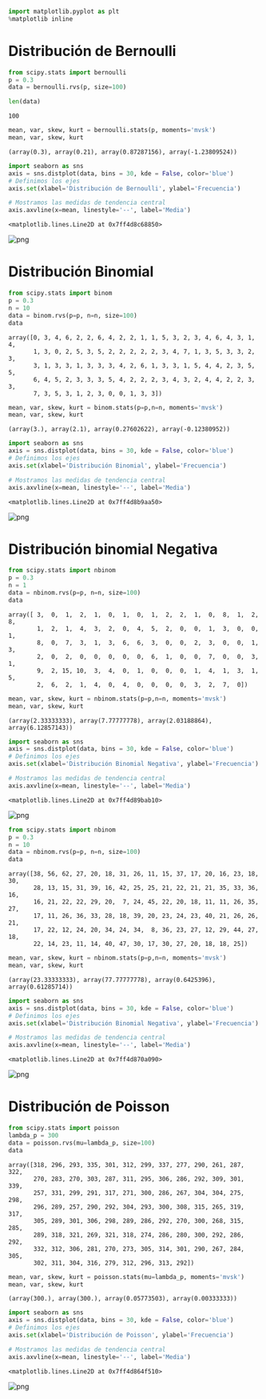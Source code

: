 ```python
import matplotlib.pyplot as plt
%matplotlib inline
```

# Distribución de Bernoulli


```python
from scipy.stats import bernoulli
p = 0.3
data = bernoulli.rvs(p, size=100)
```


```python
len(data)
```




    100




```python
mean, var, skew, kurt = bernoulli.stats(p, moments='mvsk')
mean, var, skew, kurt
```




    (array(0.3), array(0.21), array(0.87287156), array(-1.23809524))




```python
import seaborn as sns
axis = sns.distplot(data, bins = 30, kde = False, color='blue')
# Definimos los ejes
axis.set(xlabel='Distribución de Bernoulli', ylabel='Frecuencia')

# Mostramos las medidas de tendencia central
axis.axvline(x=mean, linestyle='--', label='Media')
```




    <matplotlib.lines.Line2D at 0x7ff4d8c68850>




![png](output_5_1.png)


# Distribución Binomial


```python
from scipy.stats import binom
p = 0.3
n = 10
data = binom.rvs(p=p, n=n, size=100)
data
```




    array([0, 3, 4, 6, 2, 2, 6, 4, 2, 2, 1, 1, 5, 3, 2, 3, 4, 6, 4, 3, 1, 4,
           1, 3, 0, 2, 5, 3, 5, 2, 2, 2, 2, 2, 3, 4, 7, 1, 3, 5, 3, 3, 2, 3,
           3, 1, 3, 3, 1, 3, 3, 3, 4, 2, 6, 1, 3, 3, 1, 5, 4, 4, 2, 3, 5, 5,
           6, 4, 5, 2, 3, 3, 3, 5, 4, 2, 2, 2, 3, 4, 3, 2, 4, 4, 2, 2, 3, 3,
           7, 3, 5, 3, 1, 2, 3, 0, 0, 1, 3, 3])




```python
mean, var, skew, kurt = binom.stats(p=p,n=n, moments='mvsk')
mean, var, skew, kurt
```




    (array(3.), array(2.1), array(0.27602622), array(-0.12380952))




```python
import seaborn as sns
axis = sns.distplot(data, bins = 30, kde = False, color='blue')
# Definimos los ejes
axis.set(xlabel='Distribución Binomial', ylabel='Frecuencia')

# Mostramos las medidas de tendencia central
axis.axvline(x=mean, linestyle='--', label='Media')
```




    <matplotlib.lines.Line2D at 0x7ff4d8b9aa50>




![png](output_9_1.png)


# Distribución binomial Negativa


```python
from scipy.stats import nbinom
p = 0.3
n = 1
data = nbinom.rvs(p=p, n=n, size=100)
data
```




    array([ 3,  0,  1,  2,  1,  0,  1,  0,  1,  2,  2,  1,  0,  8,  1,  2,  8,
            1,  2,  1,  4,  3,  2,  0,  4,  5,  2,  0,  0,  1,  3,  0,  0,  1,
            8,  0,  7,  3,  1,  3,  6,  6,  3,  0,  0,  2,  3,  0,  0,  1,  3,
            2,  0,  2,  0,  0,  0,  0,  0,  6,  1,  0,  0,  7,  0,  0,  3,  1,
            9,  2, 15, 10,  3,  4,  0,  1,  0,  0,  0,  1,  4,  1,  3,  1,  5,
            2,  6,  2,  1,  4,  0,  4,  0,  0,  0,  0,  3,  2,  7,  0])




```python
mean, var, skew, kurt = nbinom.stats(p=p,n=n, moments='mvsk')
mean, var, skew, kurt
```




    (array(2.33333333), array(7.77777778), array(2.03188864), array(6.12857143))




```python
import seaborn as sns
axis = sns.distplot(data, bins = 30, kde = False, color='blue')
# Definimos los ejes
axis.set(xlabel='Distribución Binomial Negativa', ylabel='Frecuencia')

# Mostramos las medidas de tendencia central
axis.axvline(x=mean, linestyle='--', label='Media')
```




    <matplotlib.lines.Line2D at 0x7ff4d89bab10>




![png](output_13_1.png)



```python
from scipy.stats import nbinom
p = 0.3
n = 10
data = nbinom.rvs(p=p, n=n, size=100)
data
```




    array([38, 56, 62, 27, 20, 18, 31, 26, 11, 15, 37, 17, 20, 16, 23, 18, 30,
           28, 13, 15, 31, 39, 16, 42, 25, 25, 21, 22, 21, 21, 35, 33, 36, 16,
           16, 21, 22, 22, 29, 20,  7, 24, 45, 22, 20, 18, 11, 11, 26, 35, 27,
           17, 11, 26, 36, 33, 28, 18, 39, 20, 23, 24, 23, 40, 21, 26, 26, 21,
           17, 22, 12, 24, 20, 34, 24, 34,  8, 36, 23, 27, 12, 29, 44, 27, 18,
           22, 14, 23, 11, 14, 40, 47, 30, 17, 30, 27, 20, 18, 18, 25])




```python
mean, var, skew, kurt = nbinom.stats(p=p,n=n, moments='mvsk')
mean, var, skew, kurt
```




    (array(23.33333333), array(77.77777778), array(0.6425396), array(0.61285714))




```python
import seaborn as sns
axis = sns.distplot(data, bins = 30, kde = False, color='blue')
# Definimos los ejes
axis.set(xlabel='Distribución Binomial Negativa', ylabel='Frecuencia')

# Mostramos las medidas de tendencia central
axis.axvline(x=mean, linestyle='--', label='Media')
```




    <matplotlib.lines.Line2D at 0x7ff4d870a090>




![png](output_16_1.png)


# Distribución de Poisson


```python
from scipy.stats import poisson
lambda_p = 300
data = poisson.rvs(mu=lambda_p, size=100)
data
```




    array([318, 296, 293, 335, 301, 312, 299, 337, 277, 290, 261, 287, 322,
           270, 283, 270, 303, 287, 311, 295, 306, 286, 292, 309, 301, 339,
           257, 331, 299, 291, 317, 271, 300, 286, 267, 304, 304, 275, 298,
           296, 289, 257, 290, 292, 304, 293, 300, 308, 315, 265, 319, 317,
           305, 289, 301, 306, 298, 289, 286, 292, 270, 300, 268, 315, 285,
           289, 318, 321, 269, 321, 318, 274, 286, 280, 300, 292, 286, 292,
           332, 312, 306, 281, 270, 273, 305, 314, 301, 290, 267, 284, 305,
           302, 311, 304, 316, 279, 312, 296, 313, 292])




```python
mean, var, skew, kurt = poisson.stats(mu=lambda_p, moments='mvsk')
mean, var, skew, kurt
```




    (array(300.), array(300.), array(0.05773503), array(0.00333333))




```python
import seaborn as sns
axis = sns.distplot(data, bins = 30, kde = False, color='blue')
# Definimos los ejes
axis.set(xlabel='Distribución de Poisson', ylabel='Frecuencia')

# Mostramos las medidas de tendencia central
axis.axvline(x=mean, linestyle='--', label='Media')
```




    <matplotlib.lines.Line2D at 0x7ff4d864f510>




![png](output_20_1.png)

